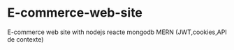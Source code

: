 # E-commerce-web-site
E-commerce web site with nodejs reacte mongodb MERN (JWT,cookies,API de contexte)
